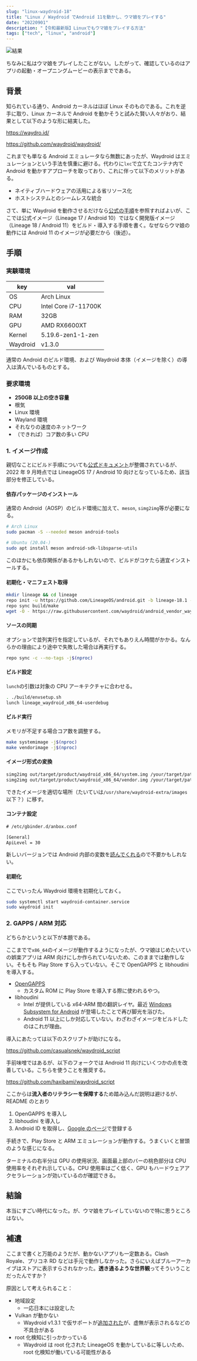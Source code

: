 ```yaml
---
slug: "linux-waydroid-18"
title: "Linux / Waydroid でAndroid 11を動かし、ウマ娘をプレイする"
date: "20220901"
description: "【令和最新版】Linuxでもウマ娘をプレイする方法"
tags: ["tech", "linux", "android"]
---
```


![結果](/image/waydroid_uma.png)

ちなみに私はウマ娘をプレイしたことがない。したがって、確認しているのはアプリの起動・オープニングムービーの表示までである。

## 背景

知られている通り、Android カーネルはほぼ Linux そのものである。これを逆手に取り、Linux カーネルで Android を動かそうと試みた賢い人々がおり、結果として以下のような形に結実した。

<https://waydro.id/>

<https://github.com/waydroid/waydroid/>

これまでも単なる Android エミュレータなら無数にあったが、Waydroid はエミュレーションという手法を慎重に避ける。代わりに`lxc`で立てたコンテナ内で Android を動かすアプローチを取っており、これに伴って以下のメリットがある。

- ネイティブハードウェアの活用による省リソース化
- ホストシステムとのシームレスな統合

さて、単に Waydroid を動作させるだけなら[公式の手順](https://docs.waydro.id/)を参照すればよいが、ここでは公式イメージ（Lineage 17 / Android 10）ではなく開発版イメージ（Lineage 18 / Android 11）をビルド・導入する手順を書く。なぜならウマ娘の動作には Android 11 のイメージが必要だから（後述）。

## 手順

### 実験環境

| key      | val                  |
| -------- | -------------------- |
| OS       | Arch Linux           |
| CPU      | Intel Core i7-11700K |
| RAM      | 32GB                 |
| GPU      | AMD RX6600XT         |
| Kernel   | 5.19.6-zen1-1-zen    |
| Waydroid | v1.3.0               |

通常の Android のビルド環境、および Waydroid 本体（イメージを除く）の導入は済んでいるものとする。

### 要求環境

- **250GB 以上の空き容量**
- 根気
- Linux 環境
- Wayland 環境
- それなりの速度のネットワーク
- （できれば）コア数の多い CPU

### 1. イメージ作成

親切なことにビルド手順についても[公式ドキュメント](https://docs.waydro.id/development/compile-waydroid-lineage-os-based-images)が整備されているが、2022 年 9 月時点では LineageOS 17 / Android 10 向けとなっているため、該当部分を修正している。

#### 依存パッケージのインストール

通常の Android（AOSP）のビルド環境に加えて、`meson`, `simg2img`等が必要になる。

```sh
# Arch Linux
sudo pacman -S --needed meson android-tools

# Ubuntu (20.04-)
sudo apt install meson android-sdk-libsparse-utils
```

このほかにも依存関係があるかもしれないので、ビルドがコケたら適宜インストールする。

#### 初期化・マニフェスト取得

```sh
mkdir lineage && cd lineage
repo init -u https://github.com/LineageOS/android.git -b lineage-18.1 --depth 1
repo sync build/make
wget -O - https://raw.githubusercontent.com/waydroid/android_vendor_waydroid/lineage-18.1/manifest_scripts/generate-manifest.sh | bash
```

#### ソースの同期

オプションで並列実行を指定しているが、それでもありえん時間がかかる。なんらかの理由により途中で失敗した場合は再実行する。

```sh
repo sync -c --no-tags -j$(nproc)
```

#### ビルド設定

`lunch`の引数は対象の CPU アーキテクチャに合わせる。

```sh
. ./build/envsetup.sh
lunch lineage_waydroid_x86_64-userdebug
```

#### ビルド実行

メモリが不足する場合コア数を調整する。

```sh
make systemimage -j$(nproc)
make vendorimage -j$(nproc)
```

#### イメージ形式の変換

```sh
simg2img out/target/product/waydroid_x86_64/system.img /your/target/path/system.img
simg2img out/target/product/waydroid_x86_64/vendor.img /your/target/path/vendor.img
```

できたイメージを適切な場所（たいていは`/usr/share/waydroid-extra/images`以下？）に移す。

#### コンテナ設定

```txt
# /etc/gbinder.d/anbox.conf

[General]
ApiLevel = 30
```

新しいバージョンでは Android 内部の変数を[読んでくれる](https://github.com/waydroid/waydroid/blob/a6747e250f10b55153035efd1cd15dda089e077b/tools/helpers/protocol.py)ので不要かもしれない。

#### 初期化

ここでいったん Waydroid 環境を初期化しておく。

```sh
sudo systemctl start waydroid-container.service
sudo waydroid init
```

### 2. GAPPS / ARM 対応

どちらかというと以下が本題である。

ここまでで`x86_64`のイメージが動作するようになったが、ウマ娘はじめたいていの娯楽アプリは ARM 向けにしか作られていないため、このままでは動作しない。そもそも Play Store すら入っていない。そこで OpenGAPPS と libhoudini を導入する。

- [OpenGAPPS](https://opengapps.org/)
  - カスタム ROM に Play Store を導入する際に使われるやつ。
- libhoudini
  - Intel が提供している x64-ARM 間の翻訳レイヤ。最近 [Windows Subsystem for Android](https://docs.microsoft.com/ja-jp/windows/android/wsa/) が登場したことで再び脚光を浴びた。
  - Android 11 以上にしか対応していない。わざわざイメージをビルドしたのはこれが理由。

導入にあたっては以下のスクリプトが助けになる。

<https://github.com/casualsnek/waydroid_script>

手前味噌ではあるが、以下のフォークでは Android 11 向けにいくつかの点を改善している。こちらを使うことを推奨する。

<https://github.com/haxibami/waydroid_script>

ここからは**流入者のリテラシーを保障する**ため踏み込んだ説明は避けるが、README のとおり

1. OpenGAPPS を導入し
2. libhoudini を導入し
3. Android ID を取得し、[Google のページ](https://www.google.com/android/uncertified/?pli=1)で登録する

手続きで、Play Store と ARM エミュレーションが動作する。うまくいくと冒頭のような感じになる。

ターミナルの右半分は GPU の使用状況、画面最上部のバーの桃色部分は CPU 使用率をそれぞれ示している。CPU 使用率はごく低く、GPU もハードウェアアクセラレーションが効いているのが確認できる。

## 結論

本当にすごい時代になった。が、ウマ娘をプレイしていないので特に思うところはない。

## 補遺

ここまで書くと万能のようだが、動かないアプリも一定数ある。Clash Royale、プリコネ RD などは手元で動作しなかった。さらにいえばブルーアーカイブはストアに表示すらされなかった。**透き通るような世界観**ってそういうことだったんですか？

原因として考えられること：

- 地域設定
  - 一応日本には設定した
- Vulkan が動かない
  - Waydroid v1.3.1 で仮サポートが[追加された](https://github.com/waydroid/waydroid/commit/43ab2b48853796f20715b1c883c3b4a7e6e95de2)が、虚無が表示されるなどの不具合がある
- root 化検知に引っかかっている
  - Waydroid は root 化された LineageOS を動かしているに等しいため、root 化検知が働いている可能性がある
